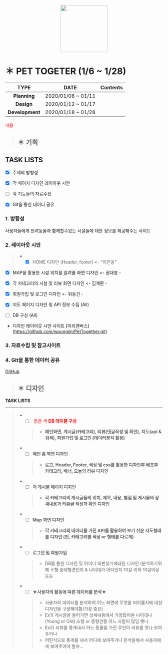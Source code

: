 <div align=center> 
 <img width="150" src="https://user-images.githubusercontent.com/74219139/104112803-7c14a800-5336-11eb-8326-9f69c35b41e0.PNG"> </img>
</div>


# ＊ PET TOGETER (1/6 ~ 1/28)
| **TYPE** | **DATE** | **Contents** |
|:---:|:---:|:---:|
|  **Planning** | 2020/01/06 ~ 01/11 | |
|  **Design** | 2020/01/12 ~ 01/17 | | 
| **Development**  | 2020/01/18 ~ 01/28 | |

<span style="color:red">  내용  </span>
> ## ＊ **기획**
TASK LISTS
-----------------
- [x] 주제의 방향성
- [x] 각 페이지 디자인 레이아웃 시안
- [ ] 각 기능들의 자료수집
- [x] Git을 통한 데이터 공유



### 1. 방향성
사용자들에게 반려동물과 함께할수있는 시설들에 대한 정보를 제공해주는 사이트

### 2. 레이아웃 시안 
 
> + - [x] HOME 디자인 (Header, footer) <- "이진웅"

- [x] MAP을 활용한 시설 위치를 알려줄 화면 디자인 <- 권대영 - 

- [x] 각 카테고리의 시설 및 리뷰 화면 디자인 <- 김계환 - 

- [x] 회원가입 및 로그인 디자인  <- 위동건 -

- [x] 지도 페이지 디자인 및 API 정보 수집 (All)

- [ ] DB 구성 (All)

* 디자인 레이아웃 시안 사이트 
[미리캔버스] (https://github.com/woungjin/PetTogether.git) 

### 3. 자료수집 및 참고사이트


### 4. Git을 통한 데이터 공유
[GitHub](https://github.com/woungjin/PetTogether.git)



> ## ＊ **디자인**

__TASK LISTS__
- - -  
> + - [ ] <span style="color:red"> 붉은 색 __DB 테이블 구성__ </span>
>    > + __메인화면, 계시글(카테고리), 리뷰(댓글작성 및 확인), 지도(api & 검색), 회원가입 및 로그인 (데이터분석 활용)__
> + - [ ] __메인 홈 화면 디자인__
>    > + **로고, Header, Footer, 색상 및 css를 활용한 디자인후 배포후 카테고리, 배너, 오늘의 리뷰 디자인**
> + - [ ] __각 게시물 페이지 디자인__
>    > + **각 카테고리의 게시글들의 위치, 제목, 내용, 별점 및 게시물의 상새내용과 리뷰글 작성과 확인 디자인**
> + - [ ] __Map 화면 디자인__
>    > + **각 카테고리의 데이터를 가진 API를 활용하여 보기 쉬운 지도형태를 디자인 (핀, 카테고리별 색상 or 형태를 다르게)**
> + - [ ] __로그인 및 회원가입__
>    >  + DB를 통한 디자인 및 아이디 비번찾기에대한 디자인 (분석하기위해 소형 중대형견인지 & 나이대가 어디인지 10살 이하 10살이상 등등
> + - [ ] __★사용자의 활동에 따른 데이터를 분석★__
>    > + 사용자의 데이터를 분석하여 어느 화면에 무엇을 띄어줄지에 대한 디자인을 구성해야함(가장 중요)
>    > + Ex1) 게시글을 들어가면 상세내용에서 가장많이본 나이대나(Young or Old) 소형 or 중형견중 어느 사람이 많입 봣나 
>    > + Ex2) 리뷰를 통계내서 어느 동물을 가진 주인이 리뷰를 썻나 보여주거나 
>    > + 어떤식으로 통계를 내서 어디에 보여주거나 분석을해서 사용자에게 보여주어야 할까...
      

